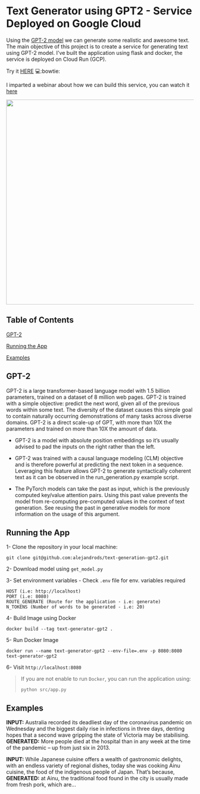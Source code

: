 # Text Generator using GPT2 - Service Deployed on Google Cloud

Using the [GPT-2 model](https://huggingface.co/transformers/model_doc/gpt2.html) we can generate some realistic and awesome text.
The main objective of this project is to create a service for generating text using GPT-2 model. I've built the application using flask and docker, the service is deployed on Cloud Run (GCP).

Try it [HERE](https://text-generator-gpt2-app-6q7gvhilqq-lz.a.run.app/) :computer::bowtie:

I imparted a webinar about how we can build this service, you can watch it [here](https://www.youtube.com/watch?v=C_4-LGv7qXg&feature=youtu.be&utm_content=138887965&utm_medium=social&utm_source=linkedin&hss_channel=lcp-27008875)

<center><img src="https://github.com/alejandrods/text-generation-gpt2/blob/master/images/ex1.png" width="550"></center>

## Table of Contents  

[GPT-2](#gpt2)

[Running the App](#Deploy)  

[Examples](#Examples)  

<a name="gpt2"></a>
## GPT-2
GPT-2 is a large transformer-based language model with 1.5 billion parameters, trained on a dataset of 8 million web pages. GPT-2 is trained with a simple objective: predict the next word, given all of the previous words within some text. The diversity of the dataset causes this simple goal to contain naturally occurring demonstrations of many tasks across diverse domains. GPT-2 is a direct scale-up of GPT, with more than 10X the parameters and trained on more than 10X the amount of data.

- GPT-2 is a model with absolute position embeddings so it’s usually advised to pad the inputs on the right rather than the left.

- GPT-2 was trained with a causal language modeling (CLM) objective and is therefore powerful at predicting the next token in a sequence. Leveraging this feature allows GPT-2 to generate syntactically coherent text as it can be observed in the run_generation.py example script.

- The PyTorch models can take the past as input, which is the previously computed key/value attention pairs. Using this past value prevents the model from re-computing pre-computed values in the context of text generation. See reusing the past in generative models for more information on the usage of this argument.

<a name="Deploy"></a>
## Running the App

1- Clone the repository in your local machine:
```
git clone git@github.com:alejandrods/text-generation-gpt2.git
```

2- Download model using `get_model.py`

3- Set environment variables - Check `.env` file for env. variables required
```
HOST (i.e: http://localhost)
PORT (i.e: 8080)
ROUTE_GENERATE (Route for the application - i.e: generate)
N_TOKENS (Number of words to be generated - i.e: 20)
```

4- Build Image using Docker
```
docker build --tag text-generator-gpt2 .
```

5- Run Docker Image
```
docker run --name text-generator-gpt2 --env-file=.env -p 8080:8080 text-generator-gpt2
```

6- Visit `http://localhost:8080`


>If you are not enable to run `Docker`, you can run the application using:
>```
>python src/app.py
>```


<a name="Examples"></a>
## Examples
**INPUT:** Australia recorded its deadliest day of the coronavirus pandemic on Wednesday and the biggest daily rise in infections in three days, denting hopes that a second wave gripping the state of Victoria may be stabilising. 
**GENERATED:** More people died at the hospital than in any week at the time of the pandemic – up from just six in 2013.

**INPUT:** While Japanese cuisine offers a wealth of gastronomic delights, with an endless variety of regional dishes, today she was cooking Ainu cuisine, the food of the indigenous people of Japan. That’s because,  
**GENERATED:** at Ainu, the traditional food found in the city is usually made from fresh pork, which are...
